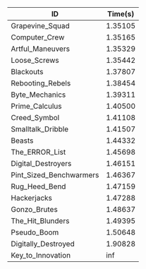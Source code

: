 |ID|Time(s)|
|-|-|
|Grapevine_Squad|1.35105|
|Computer_Crew|1.35165|
|Artful_Maneuvers|1.35329|
|Loose_Screws|1.35442|
|Blackouts|1.37807|
|Rebooting_Rebels|1.38454|
|Byte_Mechanics|1.39311|
|Prime_Calculus|1.40500|
|Creed_Symbol|1.41108|
|Smalltalk_Dribble|1.41507|
|Beasts|1.44332|
|The_ERROR_List|1.45698|
|Digital_Destroyers|1.46151|
|Pint_Sized_Benchwarmers|1.46367|
|Rug_Heed_Bend|1.47159|
|Hackerjacks|1.47288|
|Gonzo_Brutes|1.48637|
|The_Hit_Blunders|1.49395|
|Pseudo_Boom|1.50648|
|Digitally_Destroyed|1.90828|
|Key_to_Innovation|inf|
